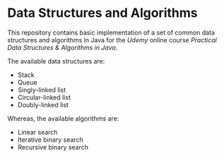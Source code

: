 # Data Structures and Algorithms

This repository contains basic implementation of a set of common data structures and algorithms in Java for the _Udemy_ online course _Practical Data Structures & Algorithms in Java_.

The available data structures are:

* Stack
* Queue
* Singly-linked list
* Circular-linked list
* Doubly-linked list

Whereas, the available algorithms are:

* Linear search
* Iterative binary search
* Recursive binary search
